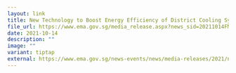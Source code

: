 ```yaml
---
layout: link
title: New Technology to Boost Energy Efficiency of District Cooling Systems
file_url: https://www.ema.gov.sg/media_release.aspx?news_sid=20211014FMuNyMVgif2U
date: 2021-10-14
description: ""
image: ""
variant: tiptap
external: https://www.ema.gov.sg/news-events/news/media-releases/2021/new-technology-to-boost-energy-efficiency-of-district-cooling-systems
---
```


